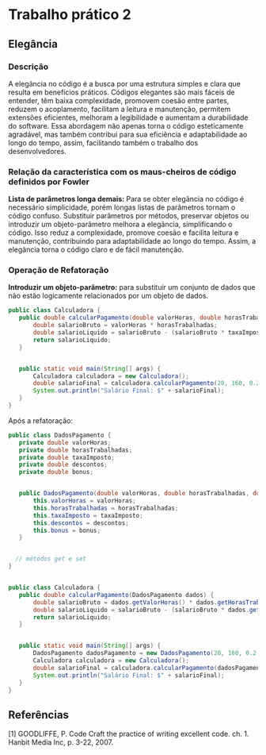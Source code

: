 # Trabalho prático 2

## Elegância

### Descrição
   A elegância no código é a busca por uma estrutura simples e clara que resulta em benefícios práticos. Códigos elegantes são mais fáceis de entender, têm baixa complexidade, promovem coesão entre partes, reduzem o acoplamento, facilitam a leitura e manutenção, permitem extensões eficientes, melhoram a legibilidade e aumentam a durabilidade do software. Essa abordagem não apenas torna o código esteticamente agradável, mas também contribui para sua eficiência e adaptabilidade ao longo do tempo, assim, facilitando também o trabalho dos desenvolvedores. 

### Relação da característica com os maus-cheiros de código definidos por Fowler

**Lista de parâmetros longa demais:**
Para se obter elegância no código é necessário simplicidade, porém longas listas de parâmetros tornam o código confuso. Substituir parâmetros por métodos, preservar objetos ou introduzir um objeto-parâmetro melhora a elegância, simplificando o código. Isso reduz a complexidade, promove coesão e facilita leitura e manutenção, contribuindo para adaptabilidade ao longo do tempo. Assim, a elegância torna o código claro e de fácil manutenção.


### Operação de Refatoração

**Introduzir um objeto-parâmetro:** para substituir um conjunto de dados que não estão logicamente relacionados por um objeto de dados.

``` JAVA
public class Calculadora {
   public double calcularPagamento(double valorHoras, double horasTrabalhadas, double taxaImposto, double descontos, double bonus) {
       double salarioBruto = valorHoras * horasTrabalhadas;
       double salarioLiquido = salarioBruto - (salarioBruto * taxaImposto) - descontos + bonus;
       return salarioLiquido;
   }


   public static void main(String[] args) {
       Calculadora calculadora = new Calculadora();
       double salarioFinal = calculadora.calcularPagamento(20, 160, 0.2, 50, 100);
       System.out.println("Salário Final: $" + salarioFinal);
   }
}
```

Após a refatoração:
```java
public class DadosPagamento {
   private double valorHoras;
   private double horasTrabalhadas;
   private double taxaImposto;
   private double descontos;
   private double bonus;


   public DadosPagamento(double valorHoras, double horasTrabalhadas, double taxaImposto, double descontos, double bonus) {
       this.valorHoras = valorHoras;
       this.horasTrabalhadas = horasTrabalhadas;
       this.taxaImposto = taxaImposto;
       this.descontos = descontos;
       this.bonus = bonus;
   }


  // métodos get e set
}


public class Calculadora {
   public double calcularPagamento(DadosPagamento dados) {
       double salarioBruto = dados.getValorHoras() * dados.getHorasTrabalhadas();
       double salarioLiquido = salarioBruto - (salarioBruto * dados.getTaxaImposto()) - dados.getDescontos() + dados.getBonus();
       return salarioLiquido;
   }


   public static void main(String[] args) {
       DadosPagamento dadosPagamento = new DadosPagamento(20, 160, 0.2, 50, 100);
       Calculadora calculadora = new Calculadora();
       double salarioFinal = calculadora.calcularPagamento(dadosPagamento);
       System.out.println("Salário Final: $" + salarioFinal);
   }
}
```

## Referências

[1] GOODLIFFE, P. Code Craft the practice of writing excellent code. ch. 1. Hanbit Media Inc, p. 3-22, 2007.